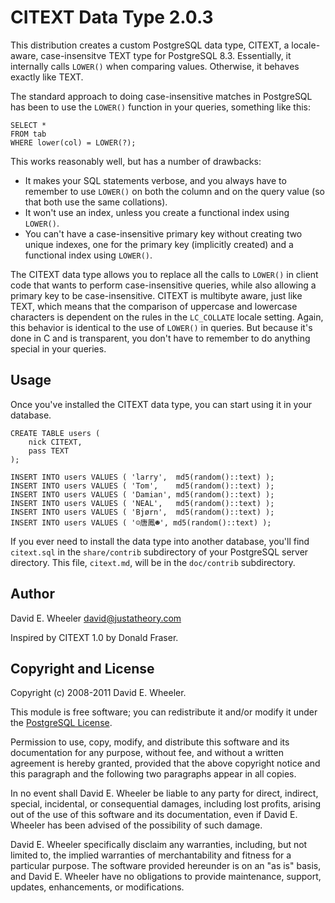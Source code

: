 CITEXT Data Type 2.0.3
======================

This distribution creates a custom PostgreSQL data type, CITEXT, a locale-
aware, case-insensitve TEXT type for PostgreSQL 8.3. Essentially, it
internally calls `LOWER()` when comparing values. Otherwise, it behaves
exactly like TEXT.

The standard approach to doing case-insensitive matches in PostgreSQL has been
to use the `LOWER()` function in your queries, something like this:

    SELECT *
    FROM tab
    WHERE lower(col) = LOWER(?);

This works reasonably well, but has a number of drawbacks:

* It makes your SQL statements verbose, and you always have to remember to use
  `LOWER()` on both the column and on the query value (so that both use the
  same collations).
* It won't use an index, unless you create a functional index using `LOWER()`.
* You can't have a case-insensitive primary key without creating two unique
  indexes, one for the primary key (implicitly created) and a functional index
  using `LOWER()`.

The CITEXT data type allows you to replace all the calls to `LOWER()` in
client code that wants to perform case-insensitive queries, while also
allowing a primary key to be case-insensitive. CITEXT is multibyte aware, just
like TEXT, which means that the comparison of uppercase and lowercase
characters is dependent on the rules in the `LC_COLLATE` locale setting.
Again, this behavior is identical to the use of `LOWER()` in queries. But
because it's done in C and is transparent, you don't have to remember to do
anything special in your queries.

Usage
-----

Once you've installed the CITEXT data type, you can start using it in your
database.

    CREATE TABLE users (
        nick CITEXT,
        pass TEXT
    );

    INSERT INTO users VALUES ( 'larry',  md5(random()::text) );
    INSERT INTO users VALUES ( 'Tom',    md5(random()::text) );
    INSERT INTO users VALUES ( 'Damian', md5(random()::text) );
    INSERT INTO users VALUES ( 'NEAL',   md5(random()::text) );
    INSERT INTO users VALUES ( 'Bjørn',  md5(random()::text) );
    INSERT INTO users VALUES ( '☺唐鳳☻', md5(random()::text) );

If you ever need to install the data type into another database, you'll find
`citext.sql` in the `share/contrib` subdirectory of your PostgreSQL server
directory. This file, `citext.md`, will be in the `doc/contrib` subdirectory.

Author
------
David E. Wheeler <david@justatheory.com>

Inspired by CITEXT 1.0 by Donald Fraser.

Copyright and License
---------------------

Copyright (c) 2008-2011 David E. Wheeler.

This module is free software; you can redistribute it and/or modify it under
the [PostgreSQL License](http://www.opensource.org/licenses/postgresql).

Permission to use, copy, modify, and distribute this software and its
documentation for any purpose, without fee, and without a written agreement is
hereby granted, provided that the above copyright notice and this paragraph
and the following two paragraphs appear in all copies.

In no event shall David E. Wheeler be liable to any party for direct,
indirect, special, incidental, or consequential damages, including lost
profits, arising out of the use of this software and its documentation, even
if David E. Wheeler has been advised of the possibility of such damage.

David E. Wheeler specifically disclaim any warranties, including, but not
limited to, the implied warranties of merchantability and fitness for a
particular purpose. The software provided hereunder is on an "as is" basis,
and David E. Wheeler have no obligations to provide maintenance, support,
updates, enhancements, or modifications.
